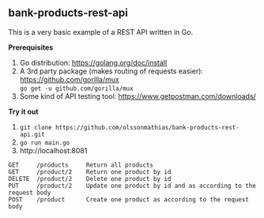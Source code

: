 bank-products-rest-api
----------------------

This is a very basic example of a REST API written in Go.

**Prerequisites**

1. Go distribution: https://golang.org/doc/install
2. A 3rd party package (makes routing of requests easier): https://github.com/gorilla/mux  
`go get -u github.com/gorilla/mux`
3. Some kind of API testing tool: https://www.getpostman.com/downloads/

**Try it out**

1. `git clone https://github.com/olssonmathias/bank-products-rest-api.git`
2. `go run main.go`
3. http://localhost:8081

```
GET     /products     Return all products  
GET     /product/2    Return one product by id  
DELETE  /product/2    Delete one product by id  
PUT     /product/2    Update one product by id and as according to the request body  
POST    /product      Create one product as according to the request body  
```

